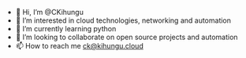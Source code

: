 - 👋 Hi, I’m @CKihungu
- 👀 I’m interested in cloud technologies, networking and automation
- 🌱 I’m currently learning python
- 💞️ I’m looking to collaborate on open source projects and automation
- 📫 How to reach me ck@kihungu.cloud

<!---
Kihungu/Kihungu is a ✨ special ✨ repository because its `README.md` (this file) appears on your GitHub profile.
You can click the Preview link to take a look at your changes.
--->
